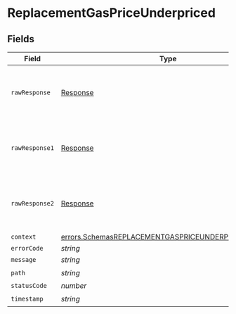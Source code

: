 # ReplacementGasPriceUnderpriced


## Fields

| Field                                                                                                                             | Type                                                                                                                              | Required                                                                                                                          | Description                                                                                                                       |
| --------------------------------------------------------------------------------------------------------------------------------- | --------------------------------------------------------------------------------------------------------------------------------- | --------------------------------------------------------------------------------------------------------------------------------- | --------------------------------------------------------------------------------------------------------------------------------- |
| `rawResponse`                                                                                                                     | [Response](https://developer.mozilla.org/en-US/docs/Web/API/Response)                                                             | :heavy_minus_sign:                                                                                                                | Raw HTTP response; suitable for custom response parsing                                                                           |
| `rawResponse1`                                                                                                                    | [Response](https://developer.mozilla.org/en-US/docs/Web/API/Response)                                                             | :heavy_minus_sign:                                                                                                                | Raw HTTP response; suitable for custom response parsing                                                                           |
| `rawResponse2`                                                                                                                    | [Response](https://developer.mozilla.org/en-US/docs/Web/API/Response)                                                             | :heavy_minus_sign:                                                                                                                | Raw HTTP response; suitable for custom response parsing                                                                           |
| `context`                                                                                                                         | [errors.SchemasREPLACEMENTGASPRICEUNDERPRICEDContext](../../../sdk/models/errors/schemasreplacementgaspriceunderpricedcontext.md) | :heavy_minus_sign:                                                                                                                | N/A                                                                                                                               |
| `errorCode`                                                                                                                       | *string*                                                                                                                          | :heavy_minus_sign:                                                                                                                | N/A                                                                                                                               |
| `message`                                                                                                                         | *string*                                                                                                                          | :heavy_minus_sign:                                                                                                                | N/A                                                                                                                               |
| `path`                                                                                                                            | *string*                                                                                                                          | :heavy_check_mark:                                                                                                                | N/A                                                                                                                               |
| `statusCode`                                                                                                                      | *number*                                                                                                                          | :heavy_minus_sign:                                                                                                                | N/A                                                                                                                               |
| `timestamp`                                                                                                                       | *string*                                                                                                                          | :heavy_check_mark:                                                                                                                | N/A                                                                                                                               |